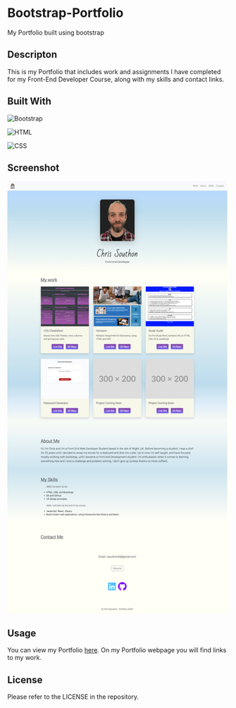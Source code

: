 # Bootstrap-Portfolio
My Portfolio built using bootstrap

## Descripton

This is my Portfolio that includes work and assignments I have completed for my Front-End Developer Course, along with my skills and contact links.

## Built With

![Bootstrap](https://img.shields.io/badge/Bootstrap-563D7C?style=for-the-badge&logo=bootstrap&logoColor=white)

![HTML](https://img.shields.io/badge/HTML5-E34F26?style=for-the-badge&logo=html5&logoColor=white)

![CSS](https://img.shields.io/badge/CSS3-1572B6?style=for-the-badge&logo=css3&logoColor=white)



## Screenshot
![Chris Southon Portfolio](images/portfolio-screenshot.png)
## Usage

You can view my Portfolio [here](https://chriscds.github.io/Bootstrap-Portfolio/index.html).
On my Portfolio webpage you will find links to my work.

## License

Please refer to the LICENSE in the repository.